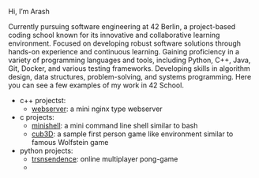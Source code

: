 Hi, I’m Arash

Currently pursuing software engineering at 42 Berlin, a project-based coding school known for its innovative and collaborative learning environment. Focused on developing robust software solutions through hands-on experience and continuous learning. Gaining proficiency in a variety of programming languages and tools, including Python, C++, Java, Git, Docker, and various testing frameworks. Developing skills in algorithm design, data structures, problem-solving, and systems programming. Here you can see a few examples of my work in 42 School.

- c++ projectst:
    - [webserver](https://github.com/arash039/webserv): a mini nginx type webserver
- c projects:
    - [minishell](https://github.com/arash039/minishell): a mini command line shell similar to bash
    - [cub3D](https://github.com/arash039/cub3D): a sample first person game like environment similar to famous Wolfstein game
- python projects:
    - [trsnsendence](https://github.com/arash039/ft_transcendence): online multiplayer pong-game
    - 

<!---
arash039/arash039 is a ✨ special ✨ repository because its `README.md` (this file) appears on your GitHub profile.
You can click the Preview link to take a look at your changes.
--->

